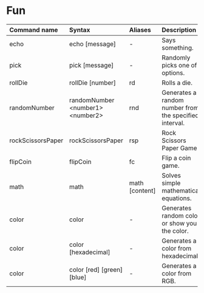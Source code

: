 # Fun



| Command name | Syntax | Aliases | Description | Video |
| :--- | :--- | :--- | :--- | :--- |
| echo | echo \[message\] | - | Says something. | - |
| pick | pick \[message\] | - | Randomly picks one of options. | - |
| rollDie | rollDie \[number\] | rd | Rolls a die. | - |
| randomNumber | randomNumber &lt;number1&gt; &lt;number2&gt; | rnd | Generates a random number from the specified interval. | - |
| rockScissorsPaper | rockScissorsPaper | rsp | Rock Scissors Paper Game | - |
| flipCoin | flipCoin | fc | Flip a coin game. | - |
| math | math | math \[content\] | Solves simple mathematical equations. | - |
| color | color | - | Generates random color or show you the color. | - |
| color | color \[hexadecimal\] | - | Generates a color from hexadecimal. | - |
| color | color \[red\] \[green\] \[blue\] | - | Generates a color from RGB. | - |

